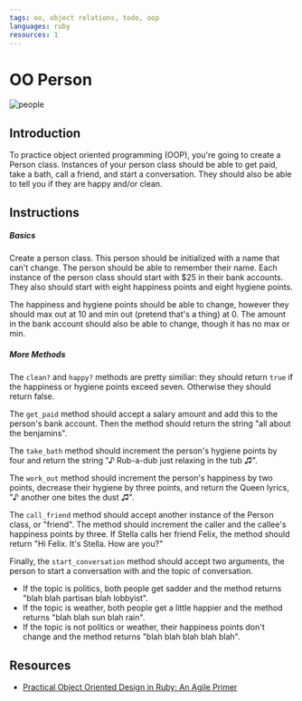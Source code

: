 ```yaml
---
tags: oo, object relations, todo, oop
languages: ruby
resources: 1
---
```


# OO Person

![people](https://s3-us-west-2.amazonaws.com/web-dev-readme-photos/oo-labs/people.jpg)

## Introduction

To practice object oriented programming (OOP), you're going to create a Person class. Instances of your person class should be able to get paid, take a bath, call a friend, and start a conversation. They should also be able to tell you if they are happy and/or clean.

## Instructions

##### Basics

Create a person class. This person should be initialized with a name that can't change. The person should be able to remember their name. Each instance of the person class should start with $25 in their bank accounts. They also should start with eight happiness points and eight hygiene points.

The happiness and hygiene points should be able to change, however they should max out at 10 and min out (pretend that's a thing) at 0. The amount in the bank account should also be able to change, though it has no max or min.

##### More Methods

The `clean?` and `happy?` methods are pretty similiar: they should return `true` if the happiness or hygiene points exceed seven. Otherwise they should return false.

The `get_paid` method should accept a salary amount and add this to the person's bank account. Then the method should return the string "all about the benjamins".

The `take_bath` method should increment the person's hygiene points by four and return the string "♪ Rub-a-dub just relaxing in the tub ♫".

The `work_out` method should increment the person's happiness by two points, decrease their hygiene by three points, and return the Queen lyrics, "♪ another one bites the dust ♫".

The `call_friend` method should accept another instance of the Person class, or "friend". The method should increment the caller and the callee's happiness points by three. If Stella calls her friend Felix, the method should return "Hi Felix. It's Stella. How are you?"

Finally, the `start_conversation` method should accept two arguments, the person to start a conversation with and the topic of conversation. 
* If the topic is politics, both people get sadder and the method returns "blah blah partisan blah lobbyist".
* If the topic is weather, both people get a little happier and the method returns "blah blah sun blah rain".
* If the topic is not politics or weather, their happiness points don't change and the method returns "blah blah blah blah blah".

## Resources

* [Practical Object Oriented Design in Ruby: An Agile Primer](http://books.flatironschool.com/books/102)
